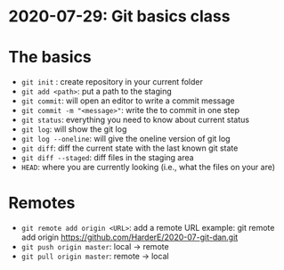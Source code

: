 # 2020-07-29: Git basics class

# The basics

- `git init` : create repository in your current folder
- `git add <path>`: put a path to the staging
- `git commit`: will open an editor to write a commit message
- `git commit -m "<message>"`: write the <message> to commit in one step 
- `git status`: everything you need to know about current status
- `git log`: will show the git log
- `git log --oneline`: will give the oneline version of git log
- `git diff`: diff the current state with the last known git state
- `git diff --staged`: diff files in the staging area
- `HEAD`: where you are currently looking (i.e., what the files on your are)

# Remotes

- `git remote add origin <URL>`: add a remote URL
example: git remote add origin https://github.com/HarderE/2020-07-git-dan.git
- `git push origin master`: local -> remote
- `git pull origin master`: remote -> local
